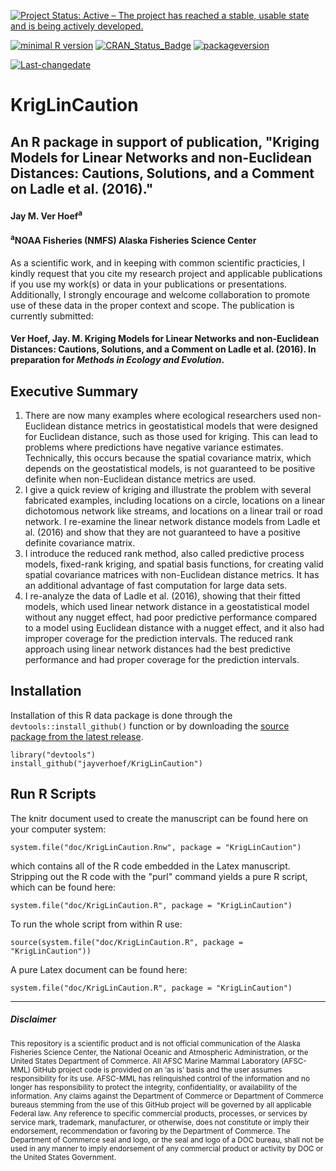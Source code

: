 
[![Project Status: Active – The project has reached a stable, usable state and is being actively developed.](http://www.repostatus.org/badges/latest/active.svg)](http://www.repostatus.org/#active)

[![minimal R version](https://img.shields.io/badge/R%3E%3D-3.1.1-6666ff.svg)](https://cran.r-project.org/) [![CRAN\_Status\_Badge](http://www.r-pkg.org/badges/version/kotzeb0912)](https://cran.r-project.org/package=kotzeb0912) [![packageversion](https://img.shields.io/badge/Package%20version-1.0-orange.svg?style=flat-square)](commits/master)

[![Last-changedate](https://img.shields.io/badge/last%20change-2017--05--09-yellowgreen.svg)](/commits/master)

# KrigLinCaution
## An R package in support of publication, "Kriging Models for Linear Networks and non-Euclidean Distances: Cautions, Solutions, and a Comment on Ladle et al. (2016)." 

#### Jay M. Ver Hoef<sup>a</sup>

#### <sup>a</sup>NOAA Fisheries (NMFS) Alaska Fisheries Science Center 

As a scientific work, and in keeping with common scientific practicies, I kindly request that you cite my research project and applicable publications if you use my work(s) or data in your publications or presentations. Additionally, I strongly encourage and welcome collaboration to promote use of these data in the proper context and scope.  The publication is currently submitted:

#### Ver Hoef, Jay. M. Kriging Models for Linear Networks and non-Euclidean Distances: Cautions, Solutions, and a Comment on Ladle et al. (2016). In preparation for *Methods in Ecology and Evolution*.


Executive Summary
-----------------

 1. There are now many examples where ecological researchers used non-Euclidean distance metrics in geostatistical models that were designed for Euclidean distance, such as those used for kriging.  This can lead to problems where predictions have negative variance estimates.  Technically, this occurs because the spatial covariance matrix, which depends on the geostatistical models, is not guaranteed to be positive definite when non-Euclidean distance metrics are used.
  2. I give a quick review of kriging and illustrate the problem with several fabricated examples, including locations on a circle, locations on a linear dichotomous network like streams, and locations on a linear trail or road network. I re-examine the linear network distance models from Ladle et al. (2016) and show that they are not guaranteed to have a positive definite covariance matrix.
  3.  I introduce the reduced rank method, also called predictive process models, fixed-rank kriging, and spatial basis functions, for creating valid spatial covariance matrices with non-Euclidean distance metrics.  It has an additional advantage of fast computation for large data sets.
  4. I re-analyze the data of Ladle et al. (2016), showing that their fitted models, which used linear network distance in a geostatistical model without any nugget effect, had poor predictive performance compared to a model using Euclidean distance with a nugget effect, and it also had improper coverage for the prediction intervals. The reduced rank approach using linear network distances had the best predictive performance and had proper coverage for the prediction intervals.

Installation
------------

Installation of this R data package is done through the `devtools::install_github()` function or by downloading the [source package from the latest release](https://github.com/jayverhoef/KrigLinCaution).

```
library("devtools")
install_github("jayverhoef/KrigLinCaution")
```

Run R Scripts
-------------

The knitr document used to create the manuscript can be found here on your computer system:

```
system.file("doc/KrigLinCaution.Rnw", package = "KrigLinCaution")
```

which contains all of the R code embedded in the Latex manuscript.  Stripping out the R code with the "purl" command yields a pure R script, which can be found here:

```
system.file("doc/KrigLinCaution.R", package = "KrigLinCaution")
```

To run the whole script from within R use:

```
source(system.file("doc/KrigLinCaution.R", package = "KrigLinCaution"))
```

A pure Latex document can be found here:

```
system.file("doc/KrigLinCaution.R", package = "KrigLinCaution")
```

-------------
##### Disclaimer

<sub>This repository is a scientific product and is not official communication of the Alaska Fisheries Science Center, the National Oceanic and Atmospheric Administration, or the United States Department of Commerce. All AFSC Marine Mammal Laboratory (AFSC-MML) GitHub project code is provided on an ‘as is’ basis and the user assumes responsibility for its use. AFSC-MML has relinquished control of the information and no longer has responsibility to protect the integrity, confidentiality, or availability of the information. Any claims against the Department of Commerce or Department of Commerce bureaus stemming from the use of this GitHub project will be governed by all applicable Federal law. Any reference to specific commercial products, processes, or services by service mark, trademark, manufacturer, or otherwise, does not constitute or imply their endorsement, recommendation or favoring by the Department of Commerce. The Department of Commerce seal and logo, or the seal and logo of a DOC bureau, shall not be used in any manner to imply endorsement of any commercial product or activity by DOC or the United States Government.</sub>
